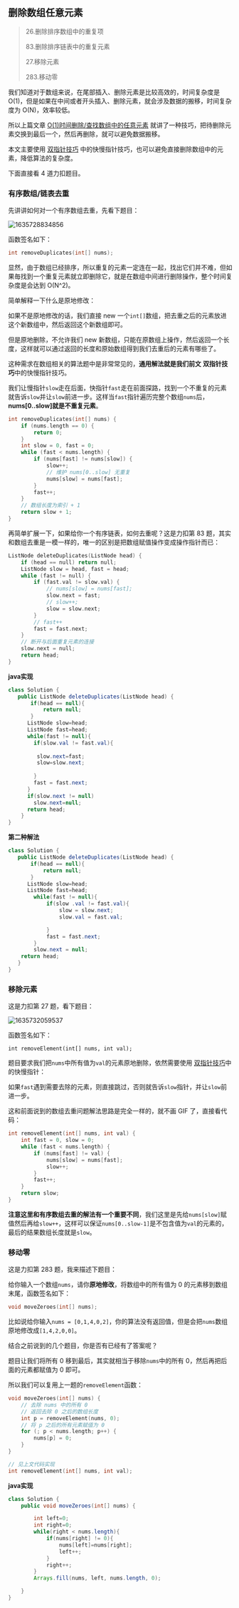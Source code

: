## **删除数组任意元素**

> 26.删除排序数组中的重复项
>
> 83.删除排序链表中的重复元素
>
> 27.移除元素
>
> 283.移动零

我们知道对于数组来说，在尾部插入、删除元素是比较高效的，时间复杂度是 O(1)，但是如果在中间或者开头插入、删除元素，就会涉及数据的搬移，时间复杂度为 O(N)，效率较低。

所以上篇文章 [O(1)时间删除/查找数组中的任意元素](http://mp.weixin.qq.com/s?__biz=MzAxODQxMDM0Mw==&mid=2247487414&idx=1&sn=2be87c0c9279da447f8ac8b8406230fe&chksm=9bd7f1beaca078a865357f58ba2ff12b46490b0a773c0221e0a846c67950fa9c661664ad500e&scene=21#wechat_redirect) 就讲了一种技巧，把待删除元素交换到最后一个，然后再删除，就可以避免数据搬移。

本文主要使用 [双指针技巧](http://mp.weixin.qq.com/s?__biz=MzAxODQxMDM0Mw==&mid=2247484505&idx=1&sn=0e9517f7c4021df0e6146c6b2b0c4aba&chksm=9bd7fa51aca07347009c591c403b3228f41617806429e738165bd58d60220bf8f15f92ff8a2e&scene=21#wechat_redirect) 中的快慢指针技巧，也可以避免直接删除数组中的元素，降低算法的复杂度。

下面直接看 4 道力扣题目。

### 有序数组/链表去重

先讲讲如何对一个有序数组去重，先看下题目：

![1635728834856](https://tprzfbucket.oss-cn-beijing.aliyuncs.com/hadoop/202111/01/090715-651402.png)

函数签名如下：

```c++
int removeDuplicates(int[] nums);
```

显然，由于数组已经排序，所以重复的元素一定连在一起，找出它们并不难，但如果毎找到一个重复元素就立即删除它，就是在数组中间进行删除操作，整个时间复杂度是会达到 O(N^2)。

简单解释一下什么是原地修改：

如果不是原地修改的话，我们直接 new 一个`int[]`数组，把去重之后的元素放进这个新数组中，然后返回这个新数组即可。

但是原地删除，不允许我们 new 新数组，只能在原数组上操作，然后返回一个长度，这样就可以通过返回的长度和原始数组得到我们去重后的元素有哪些了。

这种需求在数组相关的算法题中是非常常见的，**通用解法就是我们前文** **双指针技巧**中的快慢指针技巧。

我们让慢指针`slow`走在后面，快指针`fast`走在前面探路，找到一个不重复的元素就告诉`slow`并让`slow`前进一步。这样当`fast`指针遍历完整个数组`nums`后，**nums[0..slow]就是不重复元素**。

```c++
int removeDuplicates(int[] nums) {
    if (nums.length == 0) {
        return 0;
    }
    int slow = 0, fast = 0;
    while (fast < nums.length) {
        if (nums[fast] != nums[slow]) {
            slow++;
            // 维护 nums[0..slow] 无重复
            nums[slow] = nums[fast];
        }
        fast++;
    }
    // 数组长度为索引 + 1
    return slow + 1;
}
```

再简单扩展一下，如果给你一个有序链表，如何去重呢？这是力扣第 83 题，其实和数组去重是一模一样的，唯一的区别是把数组赋值操作变成操作指针而已：

```c++
ListNode deleteDuplicates(ListNode head) {
    if (head == null) return null;
    ListNode slow = head, fast = head;
    while (fast != null) {
        if (fast.val != slow.val) {
            // nums[slow] = nums[fast];
            slow.next = fast;
            // slow++;
            slow = slow.next;
        }
        // fast++
        fast = fast.next;
    }
    // 断开与后面重复元素的连接
    slow.next = null;
    return head;
}
```

**java实现**

~~~ java
class Solution {
   public ListNode deleteDuplicates(ListNode head) {
       if(head == null){
           return null;
       }
      ListNode slow=head;
      ListNode fast=head;
      while(fast != null){
        if(slow.val != fast.val){
          
         slow.next=fast;
         slow=slow.next;
  
        }
        fast = fast.next;
      }
      if(slow.next != null)
        slow.next=null;
      return head;
    }
}
~~~

**第二种解法**

~~~ java
class Solution {
   public ListNode deleteDuplicates(ListNode head) {
       if(head == null){
           return null;
       }
      ListNode slow=head;
      ListNode fast=head;
        while(fast != null){
            if(slow .val != fast.val){
                slow = slow.next;
                slow.val = fast.val;

            }
            fast = fast.next;
        }
        slow.next = null;
    return head;
   }
}
~~~

### 移除元素

这是力扣第 27 题，看下题目：

![1635732059537](https://tprzfbucket.oss-cn-beijing.aliyuncs.com/hadoop/202111/01/100100-997099.png)

函数签名如下：

```
int removeElement(int[] nums, int val);
```

题目要求我们把`nums`中所有值为`val`的元素原地删除，依然需要使用 [双指针技巧](http://mp.weixin.qq.com/s?__biz=MzAxODQxMDM0Mw==&mid=2247484505&idx=1&sn=0e9517f7c4021df0e6146c6b2b0c4aba&chksm=9bd7fa51aca07347009c591c403b3228f41617806429e738165bd58d60220bf8f15f92ff8a2e&scene=21#wechat_redirect)中的快慢指针：

如果`fast`遇到需要去除的元素，则直接跳过，否则就告诉`slow`指针，并让`slow`前进一步。

这和前面说到的数组去重问题解法思路是完全一样的，就不画 GIF 了，直接看代码：

```c++
int removeElement(int[] nums, int val) {
    int fast = 0, slow = 0;
    while (fast < nums.length) {
        if (nums[fast] != val) {
            nums[slow] = nums[fast];
            slow++;
        }
        fast++;
    }
    return slow;
}
```

**注意这里和有序数组去重的解法有一个重要不同**，我们这里是先给`nums[slow]`赋值然后再给`slow++`，这样可以保证`nums[0..slow-1]`是不包含值为`val`的元素的，最后的结果数组长度就是`slow`。

### 移动零

这是力扣第 283 题，我来描述下题目：

给你输入一个数组`nums`，请你**原地修改**，将数组中的所有值为 0 的元素移到数组末尾，函数签名如下：

```c++
void moveZeroes(int[] nums);
```

比如说给你输入`nums = [0,1,4,0,2]`，你的算法没有返回值，但是会把`nums`数组原地修改成`[1,4,2,0,0]`。

结合之前说到的几个题目，你是否有已经有了答案呢？

题目让我们将所有 0 移到最后，其实就相当于移除`nums`中的所有 0，然后再把后面的元素都赋值为 0 即可。

所以我们可以复用上一题的`removeElement`函数：

```c++
void moveZeroes(int[] nums) {
    // 去除 nums 中的所有 0
    // 返回去除 0 之后的数组长度
    int p = removeElement(nums, 0);
    // 将 p 之后的所有元素赋值为 0
    for (; p < nums.length; p++) {
        nums[p] = 0;
    }
}

// 见上文代码实现
int removeElement(int[] nums, int val);
```

**java实现**

~~~ java
class Solution {
    public void moveZeroes(int[] nums) {

        int left=0;
        int right=0;
        while(right < nums.length){
            if(nums[right] != 0){
                nums[left]=nums[right];
                left++;
            }
            right++;
        }
        Arrays.fill(nums, left, nums.length, 0);

    }
}
~~~

